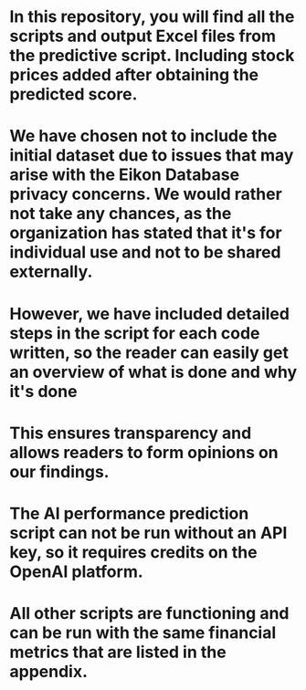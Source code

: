 # In this repository, you will find all the scripts and output Excel files from the predictive script. Including stock prices added after obtaining the predicted score. 
# We have chosen not to include the initial dataset due to issues that may arise with the Eikon Database privacy concerns. We would rather not take any chances, as the organization has stated that it's for individual use and not to be shared externally. 
# However, we have included detailed steps in the script for each code written, so the reader can easily get an overview of what is done and why it's done
# This ensures transparency and allows readers to form opinions on our findings.

# The AI performance prediction script can not be run without an API key, so it requires credits on the OpenAI platform.
# All other scripts are functioning and can be run with the same financial metrics that are listed in the appendix.  

